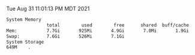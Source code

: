 Tue Aug 31 11:01:13 PM MDT 2021
```bash
System Memory
               total        used        free      shared  buff/cache   available
Mem:           7.7Gi       925Mi       4.9Gi       7.0Mi       1.9Gi       6.4Gi
Swap:          7.6Gi       526Mi       7.1Gi
System Storage
649M	.
```
